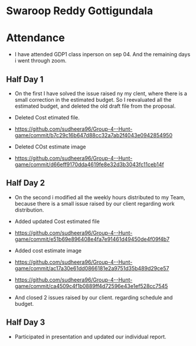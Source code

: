 # Swaroop Reddy Gottigundala

# Attendance
- I have attended GDP1 class inperson on sep 04. And the remaining days i went through zoom.

## Half Day 1
- On the first I have solved the issue raised ny my clent, where there is a small correction in the estimated budget. So I reevaluated all the estimated budget,
and deleted the old draft file from the proposal.

- Deleted Cost etimated file.
- https://github.com/sudheera96/Group-4--Hunt-game/commit/b7c29c16b647d88cc32a7ab2f4043e0942854950

- Deleted COst estimate image
- https://github.com/sudheera96/Group-4--Hunt-game/commit/d66eff9170dda4619fe8e32d3b3043fc11ceb14f

## Half Day 2
- On the second i modified all the weekly hours distributed to my Team, because there is a small issue raised by our client regarding work distribution.

- Added updated Cost estimated file
- https://github.com/sudheera96/Group-4--Hunt-game/commit/e51b69e896408e4fa7e91461d49450de4f09f4b7

-  Added cost estimate image
- https://github.com/sudheera96/Group-4--Hunt-game/commit/ac17a30e61dd0866181e2a9751d35b489d29ce57

- https://github.com/sudheera96/Group-4--Hunt-game/commit/ca4509c4f1b0889ff4d72596e43e1ef528cc7545

- And closed 2 issues raised by our client. regarding schedule and budget.

## Half Day 3
- Participated in presentation and updated our individual report.
